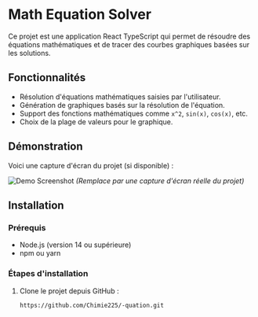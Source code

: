 # Math Equation Solver

Ce projet est une application React TypeScript qui permet de résoudre des équations mathématiques et de tracer des courbes graphiques basées sur les solutions.

## Fonctionnalités

- Résolution d'équations mathématiques saisies par l'utilisateur.
- Génération de graphiques basés sur la résolution de l'équation.
- Support des fonctions mathématiques comme `x^2`, `sin(x)`, `cos(x)`, etc.
- Choix de la plage de valeurs pour le graphique.

## Démonstration

Voici une capture d'écran du projet (si disponible) :

![Demo Screenshot](screenshot.png) *(Remplace par une capture d'écran réelle du projet)*

## Installation

### Prérequis

- Node.js (version 14 ou supérieure)
- npm ou yarn

### Étapes d'installation

1. Clone le projet depuis GitHub :

   ```bash
   https://github.com/Chimie225/-quation.git
